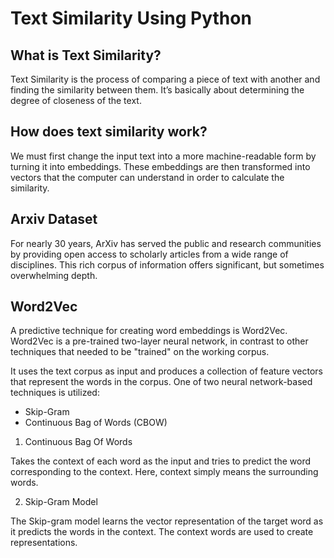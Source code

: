 # Text Similarity Using Python

## What is Text Similarity? 

Text Similarity is the process of comparing a piece of text with another and finding the similarity between them. It’s basically about determining the degree of closeness of the text.

## How does text similarity work?

We must first change the input text into a more machine-readable form by turning it into embeddings. These embeddings are then transformed into vectors that the computer can understand in order to calculate the similarity. 

## Arxiv Dataset

For nearly 30 years, ArXiv has served the public and research communities by providing open access to scholarly articles from a wide range of disciplines. This rich corpus of information offers significant, but sometimes overwhelming depth.

## Word2Vec

A predictive technique for creating word embeddings is Word2Vec. Word2Vec is a pre-trained two-layer neural network, in contrast to other techniques that needed to be "trained" on the working corpus.

It uses the text corpus as input and produces a collection of feature vectors that represent the words in the corpus. One of two neural network-based techniques is utilized:
* Skip-Gram 
* Continuous Bag of Words (CBOW)

1. Continuous Bag Of Words

Takes the context of each word as the input and tries to predict the word corresponding to the context. Here, context simply means the surrounding words. 

2. Skip-Gram Model 

The Skip-gram model learns the vector representation of the target word as it predicts the words in the context. The context words are used to create representations.



